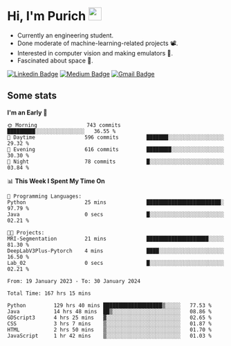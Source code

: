 <h1 align="left">Hi, I'm Purich
<img src="https://media.giphy.com/media/hvRJCLFzcasrR4ia7z/giphy.gif" width="30px"/></h1>

* Currently an engineering student.
* Done moderate of machine-learning-related projects :film_projector:.
* Interested in computer vision and making emulators :space_invader:.
* Fascinated about space :milky_way:.

[![Linkedin Badge](https://img.shields.io/badge/-Purich-blue?style=flat-square&logo=Linkedin&logoColor=white&link=https://www.linkedin.com/in/purich-siritip-16b3b3255/)](https://www.linkedin.com/in/purich-siritip-16b3b3255) [![Medium Badge](https://img.shields.io/badge/-@purich-gray?style=flat-square&labelColor=000000&logo=Medium&link=https://medium.com/@phuritsiritip)](https://medium.com/@phuritsiritip)
[![Gmail Badge](https://img.shields.io/badge/-mark.phurit@gmail.com-c14438?style=flat-square&logo=Gmail&logoColor=white&link=mailto:mark.phurit@gmail.com)](mailto:mark.phurit@gmail.com)

## Some stats

  
  <!--START_SECTION:waka-->
**I'm an Early 🐤** 

```text
🌞 Morning                743 commits         █████████░░░░░░░░░░░░░░░░   36.55 % 
🌆 Daytime                596 commits         ███████░░░░░░░░░░░░░░░░░░   29.32 % 
🌃 Evening                616 commits         ████████░░░░░░░░░░░░░░░░░   30.30 % 
🌙 Night                  78 commits          █░░░░░░░░░░░░░░░░░░░░░░░░   03.84 % 
```


📊 **This Week I Spent My Time On** 

```text
💬 Programming Languages: 
Python                   25 mins             ████████████████████████░   97.79 % 
Java                     0 secs              █░░░░░░░░░░░░░░░░░░░░░░░░   02.21 % 

🐱‍💻 Projects: 
MRI-Segmentation         21 mins             ████████████████████░░░░░   81.30 % 
DeepLabV3Plus-Pytorch    4 mins              ████░░░░░░░░░░░░░░░░░░░░░   16.50 % 
Lab_02                   0 secs              █░░░░░░░░░░░░░░░░░░░░░░░░   02.21 % 
```


<!--END_SECTION:waka-->

  <!--START_SECTION:waka-simple-->

```text
From: 19 January 2023 - To: 30 January 2024

Total Time: 167 hrs 15 mins

Python         129 hrs 40 mins ███████████████████▒░░░░░   77.53 %
Java           14 hrs 48 mins  ██▒░░░░░░░░░░░░░░░░░░░░░░   08.86 %
GDScript3      4 hrs 25 mins   ▓░░░░░░░░░░░░░░░░░░░░░░░░   02.65 %
CSS            3 hrs 7 mins    ▒░░░░░░░░░░░░░░░░░░░░░░░░   01.87 %
HTML           2 hrs 50 mins   ▒░░░░░░░░░░░░░░░░░░░░░░░░   01.70 %
JavaScript     1 hr 42 mins    ▒░░░░░░░░░░░░░░░░░░░░░░░░   01.03 %
```

<!--END_SECTION:waka-simple-->

  <!--![Anurag's GitHub stats](https://github-readme-stats.vercel.app/api?username=vikimark&show_icons=true&theme=gruvbox_light)-->
  
<!--
**vikimark/vikimark** is a ✨ _special_ ✨ repository because its `README.md` (this file) appears on your GitHub profile.

Here are some ideas to get you started:

- 🔭 I’m currently working on ...
- 🌱 I’m currently learning ...
- 👯 I’m looking to collaborate on ...
- 🤔 I’m looking for help with ...
- 💬 Ask me about ...
- 📫 How to reach me: ...
- 😄 Pronouns: ...
- ⚡ Fun fact: ...
-->
